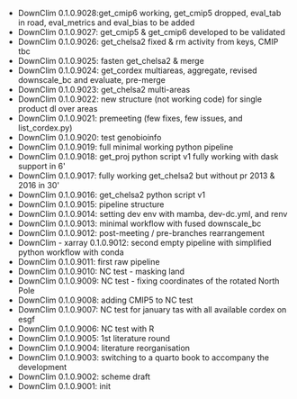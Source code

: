 -   DownClim 0.1.0.9028:get_cmip6 working, get_cmip5 dropped, eval_tab in road, eval_metrics and eval_bias to be added
-   DownClim 0.1.0.9027: get_cmip5 & get_cmip6 developed to be validated
-   DownClim 0.1.0.9026: get_chelsa2 fixed & rm activity from keys, CMIP tbc
-   DownClim 0.1.0.9025: fasten get_chelsa2 & merge
-   DownClim 0.1.0.9024: get_cordex multiareas, aggregate, revised downscale_bc and evaluate, pre-merge
-   DownClim 0.1.0.9023: get_chelsa2 multi-areas
-   DownClim 0.1.0.9022: new structure (not working code) for single product dl over areas
-   DownClim 0.1.0.9021: premeeting (few fixes, few issues, and list_cordex.py)
-   DownClim 0.1.0.9020: test genobioinfo
-   DownClim 0.1.0.9019: full minimal working python pipeline
-   DownClim 0.1.0.9018: get_proj python script v1 fully working with dask support in 6'
-   DownClim 0.1.0.9017: fully working get_chelsa2 but without pr 2013 & 2016 in 30'
-   DownClim 0.1.0.9016: get_chelsa2 python script v1
-   DownClim 0.1.0.9015: pipeline structure
-   DownClim 0.1.0.9014: setting dev env with mamba, dev-dc.yml, and renv
-   DownClim 0.1.0.9013: minimal workflow with fused downscale_bc
-   DownClim 0.1.0.9012: post-meeting / pre-branches rearrangement
-   DownClim - xarray 0.1.0.9012: second empty pipeline with simplified python workflow with conda
-   DownClim 0.1.0.9011: first raw pipeline
-   DownClim 0.1.0.9010: NC test - masking land
-   DownClim 0.1.0.9009: NC test - fixing coordinates of the rotated North Pole
-   DownClim 0.1.0.9008: adding CMIP5 to NC test
-   DownClim 0.1.0.9007: NC test for january tas with all available cordex on esgf
-   DownClim 0.1.0.9006: NC test with R
-   DownClim 0.1.0.9005: 1st literature round
-   DownClim 0.1.0.9004: literature reorganisation
-   DownClim 0.1.0.9003: switching to a quarto book to accompany the development
-   DownClim 0.1.0.9002: scheme draft
-   DownClim 0.1.0.9001: init
